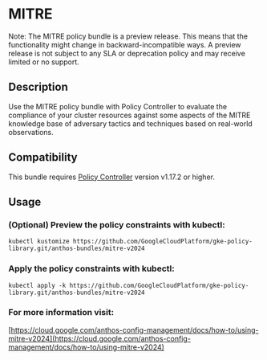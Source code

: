 MITRE
==================================================

Note: The MITRE policy bundle is a preview release. This means that the functionality might change in backward-incompatible ways. A preview release is not subject to any SLA or deprecation policy and may receive limited or no support.

## Description

Use the MITRE policy bundle with Policy Controller to evaluate the compliance of your cluster resources against some aspects of the MITRE knowledge base of adversary tactics and techniques based on real-world observations.

## Compatibility

This bundle requires [Policy Controller](https://cloud.google.com/anthos-config-management/docs/concepts/policy-controller)
version v1.17.2 or higher.

## Usage

### (Optional) Preview the policy constraints with kubectl:
```shell
kubectl kustomize https://github.com/GoogleCloudPlatform/gke-policy-library.git/anthos-bundles/mitre-v2024
```

### Apply the policy constraints with kubectl:
```shell
kubectl apply -k https://github.com/GoogleCloudPlatform/gke-policy-library.git/anthos-bundles/mitre-v2024
```

### For more information visit:
[https://cloud.google.com/anthos-config-management/docs/how-to/using-mitre-v2024](https://cloud.google.com/anthos-config-management/docs/how-to/using-mitre-v2024)
